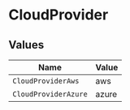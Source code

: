 # CloudProvider


## Values

| Name                 | Value                |
| -------------------- | -------------------- |
| `CloudProviderAws`   | aws                  |
| `CloudProviderAzure` | azure                |